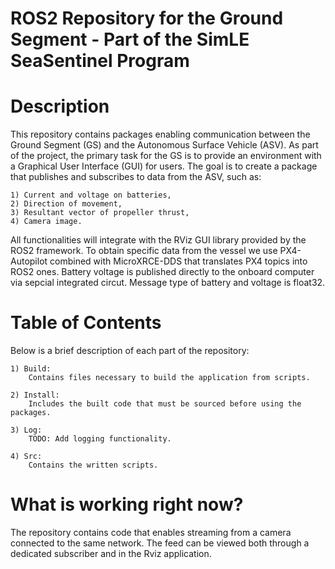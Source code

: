 # ROS2 Repository for the Ground Segment - Part of the SimLE SeaSentinel Program
# Description

This repository contains packages enabling communication between the Ground Segment (GS) and the Autonomous Surface Vehicle (ASV). As part of the project, the primary task for the GS is to provide an environment with a Graphical User Interface (GUI) for users. The goal is to create a package that publishes and subscribes to data from the ASV, such as:

    1) Current and voltage on batteries,
    2) Direction of movement,
    3) Resultant vector of propeller thrust,
    4) Camera image.

All functionalities will integrate with the RViz GUI library provided by the ROS2 framework. To obtain specific data from the vessel we use PX4-Autopilot combined with MicroXRCE-DDS that translates PX4 topics into ROS2 ones. Battery voltage is published directly to the onboard computer via sepcial integrated circut. Message type of battery and voltage is float32.

# Table of Contents

Below is a brief description of each part of the repository:

    1) Build:
        Contains files necessary to build the application from scripts.

    2) Install:
        Includes the built code that must be sourced before using the packages.

    3) Log:
        TODO: Add logging functionality.

    4) Src:
        Contains the written scripts.
# What is working right now?

The repository contains code that enables streaming from a camera connected to the same network. The feed can be viewed both through a dedicated subscriber and in the Rviz application.

# 
